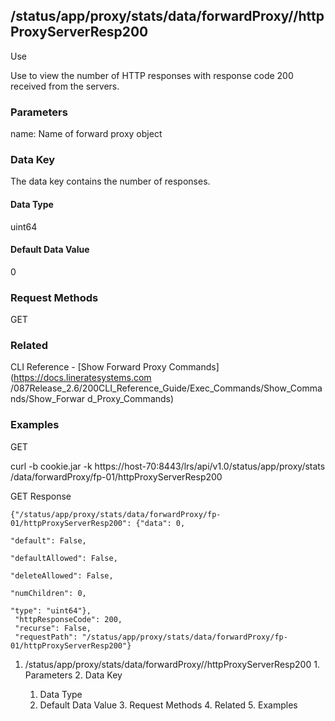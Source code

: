 ## /status/app/proxy/stats/data/forwardProxy/<name>/httpProxyServerResp200

Use

Use to view the number of HTTP responses with response code 200 received from
the servers.

### Parameters

name: Name of forward proxy object

### Data Key

The data key contains the number of responses.

#### Data Type

uint64

#### Default Data Value

0

### Request Methods

GET

### Related

CLI Reference - [Show Forward Proxy Commands](https://docs.lineratesystems.com
/087Release_2.6/200CLI_Reference_Guide/Exec_Commands/Show_Commands/Show_Forwar
d_Proxy_Commands)

### Examples

GET

curl -b cookie.jar -k https://host-70:8443/lrs/api/v1.0/status/app/proxy/stats
/data/forwardProxy/fp-01/httpProxyServerResp200

GET Response

    
    {"/status/app/proxy/stats/data/forwardProxy/fp-01/httpProxyServerResp200": {"data": 0,
                                                                                 "default": False,
                                                                                 "defaultAllowed": False,
                                                                                 "deleteAllowed": False,
                                                                                 "numChildren": 0,
                                                                                 "type": "uint64"},
     "httpResponseCode": 200,
     "recurse": False,
     "requestPath": "/status/app/proxy/stats/data/forwardProxy/fp-01/httpProxyServerResp200"}
    

  1. /status/app/proxy/stats/data/forwardProxy/<name>/httpProxyServerResp200
    1. Parameters
    2. Data Key
      1. Data Type
      2. Default Data Value
    3. Request Methods
    4. Related
    5. Examples

